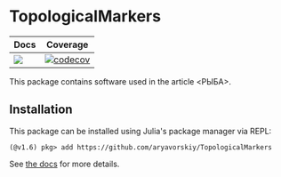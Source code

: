 # TopologicalMarkers
|Docs|Coverage|
|---|---|
|[![](https://img.shields.io/badge/docs-latest-blue.svg)](https://aryavorskiy.github.io/TopologicalMarkers/)|[![codecov](https://codecov.io/gh/aryavorskiy/TopologicalMarkers/branch/master/graph/badge.svg?token=NQZVV7CUUQ)](https://codecov.io/gh/aryavorskiy/TopologicalMarkers)|

This package contains software used in the article <РЫБА>. 

## Installation

This package can be installed using Julia's package manager via REPL:

```julia-repl
(@v1.6) pkg> add https://github.com/aryavorskiy/TopologicalMarkers
```

See [the docs](https://aryavorskiy.github.io/TopologicalMarkers) for more details.
